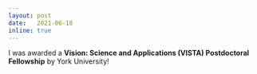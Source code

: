 ```yaml
---
layout: post
date:   2021-06-18
inline: true
---
```

I was awarded a **Vision: Science and Applications (VISTA) Postdoctoral Fellowship** by York University!
